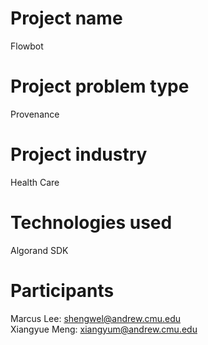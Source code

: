 # Project name
Flowbot

# Project problem type
Provenance

# Project industry
Health Care

# Technologies used
Algorand SDK

# Participants
Marcus Lee: shengwel@andrew.cmu.edu<br/>
Xiangyue Meng: xiangyum@andrew.cmu.edu
